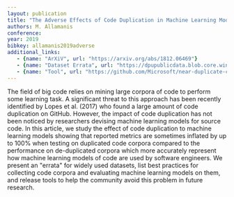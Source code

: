 ```yaml
---
layout: publication
title: "The Adverse Effects of Code Duplication in Machine Learning Models of Code"
authors: M. Allamanis
conference:
year: 2019
bibkey: allamanis2019adverse
additional_links:
   - {name: "ArXiV", url: "https://arxiv.org/abs/1812.06469"}
   - {name: "Dataset Errata", url: "https://dpupublicdata.blob.core.windows.net/duplicates/errata.zip"}
   - {name: "Tool", url: "https://github.com/Microsoft/near-duplicate-code-detector"}
---
```

The field of big code relies on mining large corpora of code to perform some learning task. A significant threat to this approach has been recently identified by Lopes et al. (2017) who found a large amount of code duplication on GitHub. However, the impact of code duplication has not been noticed by researchers devising machine learning models for source code. In this article, we study the effect of code duplication to machine learning models showing that reported metrics are sometimes inflated by up to 100% when testing on duplicated code corpora compared to the performance on de-duplicated corpora which more accurately represent how machine learning models of code are used by software engineers. We present an "errata" for widely used datasets, list best practices for collecting code corpora and evaluating machine learning models on them, and release tools to help the community avoid this problem in future research.
